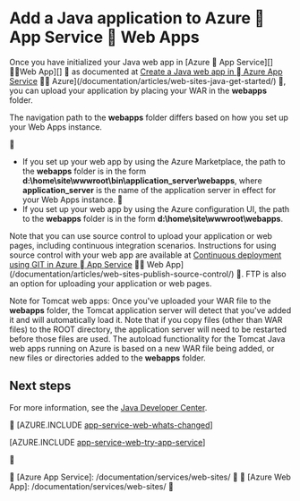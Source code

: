 <properties 
	pageTitle="Add a Java application to Azure App Service Web Apps" 
	description="This tutorial shows you how to add a page or application to your instance of Azure App Service Web Apps that is already configured to use Java." 
	services="app-service\web" 
	documentationCenter="java" 
	authors="rmcmurray" 
	manager="wpickett" 
	editor=""/>

<tags
	ms.service="app-service-web"
	ms.date="05/04/2016"
	wacn.date=""/>

# Add a Java application to Azure  App Service  Web Apps

Once you have initialized your Java web app in [Azure  App Service][]  Web App][]  as documented at [Create a Java web app in  Azure App Service](/documentation/articles/web-sites-java-get-started/)  Azure](/documentation/articles/web-sites-java-get-started/) , you can upload your application by placing your WAR in the **webapps** folder.

The navigation path to the **webapps** folder differs based on how you set up your Web Apps instance.


- If you set up your web app by using the Azure Marketplace, the path to the **webapps** folder is in the form **d:\home\site\wwwroot\bin\application\_server\webapps**, where **application\_server** is the name of the application server in effect for your Web Apps instance. 

- If you set up your web app by using the Azure configuration UI, the path to the **webapps** folder is in the form **d:\home\site\wwwroot\webapps**. 

Note that you can use source control to upload your application or web pages, including continuous integration scenarios. Instructions for using source control with your web app are available at [Continuous deployment using GIT in Azure  App Service](/documentation/articles/web-sites-publish-source-control/)  Web App](/documentation/articles/web-sites-publish-source-control/) . FTP is also an option for uploading your application or web pages.

Note for Tomcat web apps: Once you've uploaded your WAR file to the **webapps** folder, the Tomcat application server will detect that you've added it and will automatically load it. Note that if you copy files (other than WAR files) to the ROOT directory, the application server will need to be restarted before those files are used. The autoload functionality for the Tomcat Java web apps running on Azure is based on a new WAR file being added, or new files or directories added to the **webapps** folder. 

## Next steps

For more information, see the [Java Developer Center](/develop/java/).


[AZURE.INCLUDE [app-service-web-whats-changed](../includes/app-service-web-whats-changed.md)]

[AZURE.INCLUDE [app-service-web-try-app-service](../includes/app-service-web-try-app-service.md)]


<!-- External Links -->

[Azure App Service]: /documentation/services/web-sites/


[Azure Web App]: /documentation/services/web-sites/


